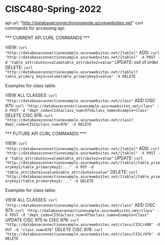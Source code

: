 # CISC480-Spring-2022

api url: "http://databaseconnectionexample.azurewebsites.net"
curl commands for accessing api:

*** CURRENT API CURL COMMANDS ***


VIEW: `curl "http://databaseconnectionexample.azurewebsites.net/[table]"`
ADD: `curl "http://databaseconnectionexample.azurewebsites.net/[table]" -X POST -d "table_attribute1=value&table_attribute2=value"`
UPDATE: out of order
DELETE: `curl "http://databaseconnectionexample.azurewebsites.net/[table]?table_primary_key1=value&table_primarykey2=value" -X DELETE`


Examples for class table:

VIEW ALL CLASSES: `curl "http://databaseconnectionexample.azurewebsites.net/class"`
ADD CISC 975: `curl "http://databaseconnectionexample.azurewebsites.net/class" -X POST -d "dept_code=CISC&class_num=975&class_name=Example+Class"`
DELETE CISC 976: `curl "http://databaseconnectionexample.azurewebsites.net/class?dept_code=CISC&class_num=976" -X DELETE`



*** FUTURE API CURL COMMANDS ***


VIEW: `curl "http://databaseconnectionexample.azurewebsites.net/[table]"`
ADD: `curl "http://databaseconnectionexample.azurewebsites.net/[table]" -X POST -d "table_attribute1=value&table_attribute2=value"`
UPDATE: `curl "http://databaseconnectionexample.azurewebsites.net/[table]/table_primarykey1/table_primarykey2/..." -X PUT -d "table_attribute1=value&table_attribute2=value"`
DELETE: `curl "http://databaseconnectionexample.azurewebsites.net/[table]/table_primarykey1/table_primarykey2/..." -X DELETE`


Examples for class table:

VIEW ALL CLASSES: `curl "http://databaseconnectionexample.azurewebsites.net/class"`
ADD CISC 975: `curl "http://databaseconnectionexample.azurewebsites.net/class" -X POST -d "dept_code=CISC&class_num=975&class_name=Example+Class"`
UPDATE CISC 975 to CISC 976: `curl "http://databaseconnectionexample.azurewebsites.net/class/CISC/480" -X PUT -d "class_num=976"`
DELETE CISC 976: `curl "http://databaseconnectionexample.azurewebsites.net/class/CISC/976" -X DELETE`
